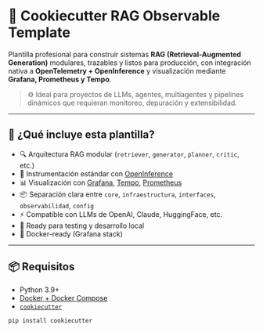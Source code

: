 # 🧠 Cookiecutter RAG Observable Template

Plantilla profesional para construir sistemas **RAG (Retrieval-Augmented Generation)** modulares, trazables y listos para producción, con integración nativa a **OpenTelemetry + OpenInference** y visualización mediante **Grafana, Prometheus y Tempo**.

> ⚙️ Ideal para proyectos de LLMs, agentes, multiagentes y pipelines dinámicos que requieran monitoreo, depuración y extensibilidad.

---

## 🚀 ¿Qué incluye esta plantilla?

- 🔍 Arquitectura RAG modular (`retriever`, `generator`, `planner`, `critic`, etc.)
- 🧩 Instrumentación estándar con [OpenInference](https://github.com/openinference/specification)
- 📊 Visualización con [Grafana](https://grafana.com/), [Tempo](https://grafana.com/oss/tempo/), [Prometheus](https://prometheus.io/)
- 📦 Separación clara entre `core`, `infraestructura`, `interfaces`, `observabilidad`, `config`
- ⚡ Compatible con LLMs de OpenAI, Claude, HuggingFace, etc.
- 🧪 Ready para testing y desarrollo local
- 🐳 Docker-ready (Grafana stack)

---

## 📦 Requisitos

- Python 3.9+
- [Docker + Docker Compose](https://docs.docker.com/compose/)
- [`cookiecutter`](https://cookiecutter.readthedocs.io/en/latest/installation.html)

```bash
pip install cookiecutter
```